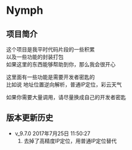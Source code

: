 ﻿# Nymph 

## 项目简介
这个项目是我平时代码片段的一些积累  
以及一些功能的封装打包  
如果这里的东西能够帮助到你，那么我会很开心  

这里面有一些功能是需要开发者密匙的  
比如说 地址位置逆向解析，普通IP定位，彩云天气

如果你需要大量调用，请尽量换成自己的开发者密匙

## 版本更新历史
* v_9.7.0 2017年7月25日 11:50:27
    1. 去掉了高精度IP定位，用普通IP定位替代
